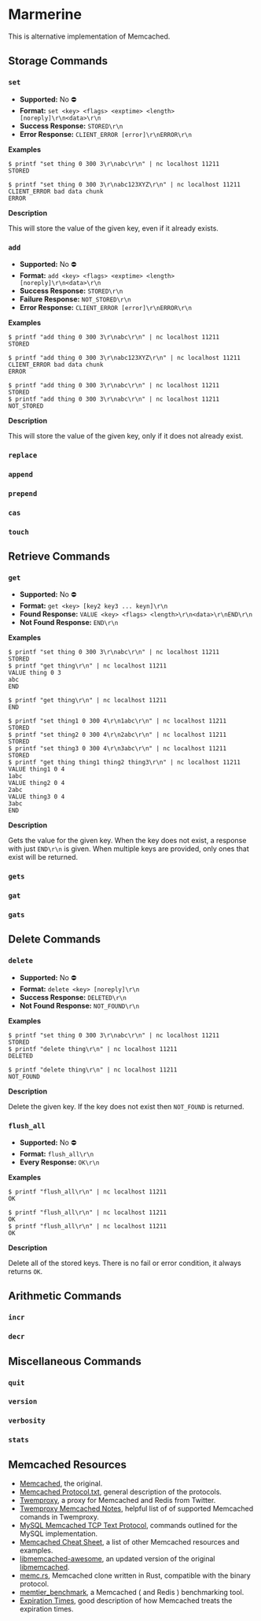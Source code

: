 # Marmerine

This is alternative implementation of Memcached.

## Storage Commands

### `set`

- **Supported:** No &#9940;
- **Format:** `set <key> <flags> <exptime> <length> [noreply]\r\n<data>\r\n`
- **Success Response:** `STORED\r\n`
- **Error Response:** `CLIENT_ERROR [error]\r\nERROR\r\n`

__Examples__
```shell
$ printf "set thing 0 300 3\r\nabc\r\n" | nc localhost 11211
STORED
```

```shell
$ printf "set thing 0 300 3\r\nabc123XYZ\r\n" | nc localhost 11211
CLIENT_ERROR bad data chunk
ERROR
```

__Description__

This will store the value of the given key, even if it already exists.

### `add`

- **Supported:** No &#9940;
- **Format:** `add <key> <flags> <exptime> <length> [noreply]\r\n<data>\r\n`
- **Success Response:** `STORED\r\n`
- **Failure Response:** `NOT_STORED\r\n`
- **Error Response:** `CLIENT_ERROR [error]\r\nERROR\r\n`

__Examples__
```shell
$ printf "add thing 0 300 3\r\nabc\r\n" | nc localhost 11211
STORED
```

```shell
$ printf "add thing 0 300 3\r\nabc123XYZ\r\n" | nc localhost 11211
CLIENT_ERROR bad data chunk
ERROR
```

```shell
$ printf "add thing 0 300 3\r\nabc\r\n" | nc localhost 11211
STORED
$ printf "add thing 0 300 3\r\nabc\r\n" | nc localhost 11211
NOT_STORED
```

__Description__

This will store the value of the given key, only if it does not already exist.

### `replace`

### `append`

### `prepend`

### `cas`

### `touch`

## Retrieve Commands 

### `get`

- **Supported:** No &#9940;
- **Format:** `get <key> [key2 key3 ... keyn]\r\n`
- **Found Response:** `VALUE <key> <flags> <length>\r\n<data>\r\nEND\r\n`
- **Not Found Response:** `END\r\n`

__Examples__
```shell
$ printf "set thing 0 300 3\r\nabc\r\n" | nc localhost 11211
STORED
$ printf "get thing\r\n" | nc localhost 11211
VALUE thing 0 3
abc
END
```

```shell
$ printf "get thing\r\n" | nc localhost 11211
END
```

```shell
$ printf "set thing1 0 300 4\r\n1abc\r\n" | nc localhost 11211
STORED
$ printf "set thing2 0 300 4\r\n2abc\r\n" | nc localhost 11211
STORED
$ printf "set thing3 0 300 4\r\n3abc\r\n" | nc localhost 11211
STORED
$ printf "get thing thing1 thing2 thing3\r\n" | nc localhost 11211
VALUE thing1 0 4
1abc
VALUE thing2 0 4
2abc
VALUE thing3 0 4
3abc
END
```

__Description__

Gets the value for the given key.  When the key does not exist, a response with just `END\r\n` is given.  When multiple keys are provided, only ones that exist will be returned.

### `gets`

### `gat`

### `gats`

## Delete Commands

### `delete`

- **Supported:** No &#9940;
- **Format:** `delete <key> [noreply]\r\n`
- **Success Response:** `DELETED\r\n`
- **Not Found Response:** `NOT_FOUND\r\n`

__Examples__
```shell
$ printf "set thing 0 300 3\r\nabc\r\n" | nc localhost 11211
STORED
$ printf "delete thing\r\n" | nc localhost 11211
DELETED
```

```shell
$ printf "delete thing\r\n" | nc localhost 11211
NOT_FOUND
```

__Description__

Delete the given key.  If the key does not exist then `NOT_FOUND` is returned.

### `flush_all`

- **Supported:** No &#9940;
- **Format:** `flush_all\r\n`
- **Every Response:** `OK\r\n`

__Examples__
```shell
$ printf "flush_all\r\n" | nc localhost 11211
OK
```

```shell
$ printf "flush_all\r\n" | nc localhost 11211
OK
$ printf "flush_all\r\n" | nc localhost 11211
OK
```

__Description__

Delete all of the stored keys.  There is no fail or error condition, it always returns `OK`.

## Arithmetic Commands

### `incr`

### `decr`

## Miscellaneous Commands

### `quit`

### `version`

### `verbosity`

### `stats`

## Memcached Resources

- [Memcached](https://github.com/memcached/memcached), the original.
- [Memcached Protocol.txt](https://github.com/memcached/memcached/blob/master/doc/protocol.txt), general description of the protocols.
- [Twemproxy](https://github.com/twitter/twemproxy), a proxy for Memcached and Redis from Twitter.
- [Twemproxy Memcached Notes](https://github.com/twitter/twemproxy/blob/master/notes/memcache.md), helpful list of of supported Memcached comands in Twemproxy.
- [MySQL Memcached TCP Text Protocol](https://docs.oracle.com/cd/E17952_01/mysql-5.6-en/ha-memcached-interfaces-protocol.html), commands outlined for the MySQL implementation.
- [Memcached Cheat Sheet](https://lzone.de/cheat-sheet/memcached), a list of other Memcached resources and examples.
- [libmemcached-awesome](https://github.com/awesomized/libmemcached), an updated version of the original [libmemcached](https://libmemcached.org/libMemcached.html).
- [memc.rs](https://www.memc.rs/intro), Memcached clone written in Rust, compatible with the binary protocol.
- [memtier_benchmark](https://github.com/RedisLabs/memtier_benchmark), a Memcached ( and Redis ) benchmarking tool.
- [Expiration Times](https://www.php.net/manual/en/memcached.expiration.php), good description of how Memcached treats the expiration times.
